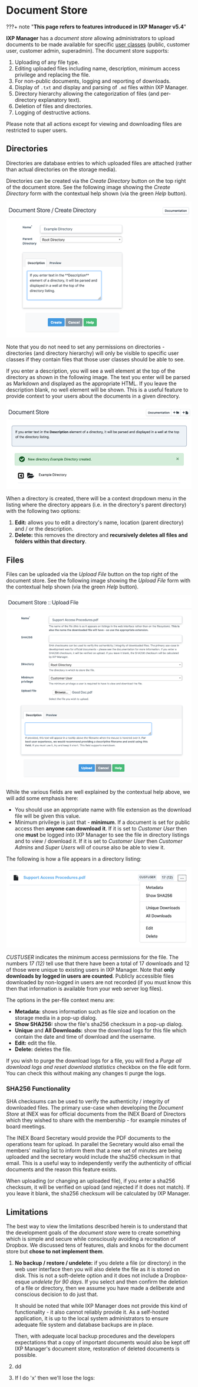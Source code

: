 # Document Store

???+ note "**This page refers to features introduced in IXP Manager v5.4**"

**IXP Manager** has a *document store* allowing administrators to upload documents to be made available for specific [user classes](../usage/users.md#types-of-users) (public, customer user, customer admin, superadmin). The document store supports:

1. Uploading of any file type.
2. Editing uploaded files including name, description, minimum access privilege and replacing the file.
3. For non-public documents, logging and reporting of downloads.
4. Display of `.txt` and display and parsing of `.md` files within IXP Manager.
5. Directory hierarchy allowing the categorization of files (and per-directory explanatory text).
6. Deletion of files and directories.
7. Logging of destructive actions.

Please note that all actions except for viewing and downloading files are restricted to super users.

## Directories

Directories are database entries to which uploaded files are attached (rather than actual directories on the storage media).

Directories can be created via the *Create Directory* button on the top right of the document store. See the following image showing the *Create Directory* form with the contextual help shown (via the green *Help* button).

![Add / Edit Directories](./img/docstore-directory.png)

Note that you do not need to set any permissions on directories - directories (and directory hierarchy) will only be visible to specific user classes if they contain files that those user classes should be able to see.

If you enter a description, you will see a well element at the top of the directory as shown in the following image. The text you enter will be parsed as Markdown and displayed as the appropriate HTML. If you leave the description blank, no well element will be shown. This is a useful feature to provide context to your users about the documents in a given directory.

![Directory Example](./img/docstore-directory-example.png)

When a directory is created, there will be a context dropdown menu in the listing where the directory appears (i.e. in the directory's parent directory) with the following two options:

1. **Edit:** allows you to edit a directory's name, location (parent directory) and / or the description.
2. **Delete:** this removes the directory and **recursively deletes all files and folders within that directory**.

## Files

Files can be uploaded via the *Upload File* button on the top right of the document store. See the following image showing the *Upload File* form with the contextual help shown (via the green *Help* button).

![File Upload Example](./img/docstore-file-upload.png)

While the various fields are well explained by the contextual help above, we will add some emphasis here:

* You should use an appropriate name with file extension as the download file will be given this value.
* Minimum privilege is just that - **minimum**. If a document is set for public access then **anyone can download it**. If it is set to *Customer User* then one **must** be logged into IXP Manager to see the file in directory listings and to view / download it. If it is set to *Customer User* then *Customer Admins* and *Super Users* will of course also be able to view it.

The following is how a file appears in a directory listing:

![File Listing with Contextual Menu](./img/docstore-file.png)

*CUSTUSER* indicates the minimum access permissions for the file. The numbers *17 (12)* tell use that there have been a total of 17 downloads and 12 of those were unique to existing users in IXP Manager. Note that **only downloads by logged in users are counted**. Publicly accessible files downloaded by non-logged in users are not recorded (if you must know this then that information is available from your web server log files).

The options in the per-file context menu are:

* **Metadata:** shows information such as file size and location on the storage media in a pop-up dialog.
* **Show SHA256:** show the file's sha256 checksum in a pop-up dialog.
* **Unique** and **All Downloads:** show the download logs for this file which contain the date and time of download and the username.
* **Edit:** edit the file.
* **Delete:** deletes the file.

If you wish to purge the download logs for a file, you will find a *Purge all download logs and reset download statistics* checkbox on the file edit form. You can check this without making any changes ti purge the logs.

### SHA256 Functionality

SHA checksums can be used to verify the authenticity / integrity of downloaded files. The primary use-case when developing the *Document Store* at INEX was for official documents from the INEX Board of Directors which they wished to share with the membership - for example minutes of board meetings.

The INEX Board Secretary would provide the PDF documents to the operations team for upload. In parallel the Secretary would also email the members' mailing list to inform them that a new set of minutes are being uploaded and the secretary would include the sha256 checksum in that email. This is a useful way to independently verify the authenticity of official documents and the reason this feature exists.

When uploading (or changing an uploaded file), if you enter a sha256 checksum, it will be verified on upload (and rejected if it does not match). If you leave it blank, the sha256 checksum will be calculated by IXP Manager.



## Limitations

The best way to view the limitations described herein is to understand that the development goals of the *document store* were to create something which is simple and secure while consciously avoiding a recreation of Dropbox. We discussed tens of features, dials and knobs for the document store but **chose to not implement them**.

1. **No backup / restore / undelete:** if you delete a file (or directory) in the web user interface then you will also delete the file as it is stored on disk. This is not a soft-delete option and it does not include a Dropbox-esque *undelete for 90 days*. If you select and then confirm the deletion of a file or directory, then we assume you have made a deliberate and conscious decision to do just that.

    It should be noted that while IXP Manager does not provide this kind of functionality - it also cannot reliably provide it. As a self-hosted application, it is up to the local system administrators to ensure adequate file system and database backups are in place.

    Then, with adequate local backup procedures and the developers expectations that a copy of important documents would also be kept off IXP Manager's document store, restoration of deleted documents is possible.

2. dd
1. If I do 'x' then we'll lose the logs:
